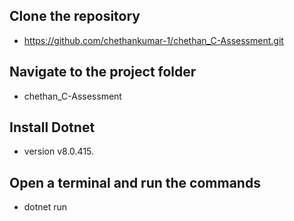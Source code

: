 ## Clone the repository
  - https://github.com/chethankumar-1/chethan_C-Assessment.git

## Navigate to the project folder
  - chethan_C-Assessment

## Install Dotnet
  - version v8.0.415.

## Open a terminal and run the commands
  - dotnet run
